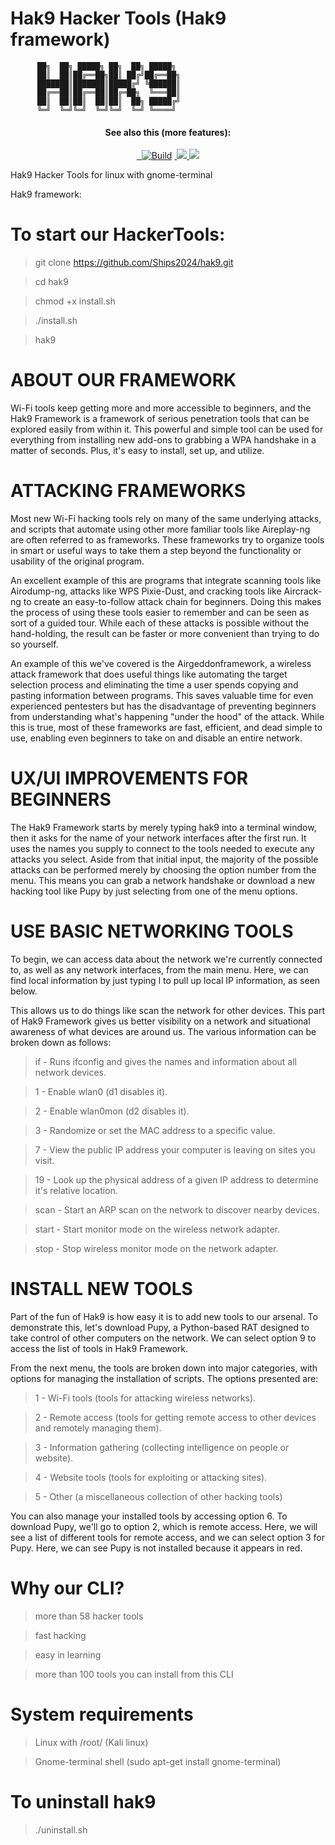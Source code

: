 # Hak9 Hacker Tools (Hak9 framework)

		  ██╗  ██╗ █████╗ ██╗  ██╗ █████╗ 
		  ██║  ██║██╔══██╗██║ ██╔╝██╔══██╗
		  ███████║███████║█████╔╝ ╚██████║
		  ██╔══██║██╔══██║██╔═██╗  ╚═══██║
		  ██║  ██║██║  ██║██║  ██╗ █████╔╝
		  ╚═╝  ╚═╝╚═╝  ╚═╝╚═╝  ╚═╝ ╚════╝ 

   <h4 align="center">See also this (more features):</h4>
<p align="center">
  <a href="https://github.com/Ships2024/hak9">
    <img src="">
  </a> 
  <a href="https://github.com/Ships2024/hak9/releases">
    <img src="">
  </a>
  </a>
  <a href="https://github.com/Ships2024/hak9"><img src="https://img.shields.io/badge/Supported%20OS-KaliLinux, ParrotSecurityOS-brightgreengreen.svg" alt="Build" data-canonical-src="https://img.shields.io/badge/Supported%20OS-Linux-brightgreengreen.svg" style="max-width:100%;"></a>
  </a>
  <a href="https://github.com/Ships2024/hak9/issues?q=is%3Aissue+is%3Aclosed">
      <img src="">
  </a>
  <a href="https://github.com/Ships2024/hak9">
      <img src="https://img.shields.io/badge/files-17-red.svg?maxAge=2592000">
  </a>
  <a href="https://github.com/Ships2024/hak9/wiki">
      <img src="https://img.shields.io/badge/ehtools%20-wiki-lightgrey.svg">
 </a>
</p>

Hak9 Hacker Tools for linux with gnome-terminal

Hak9 framework:

# To start our HackerTools: #

> git clone https://github.com/Ships2024/hak9.git

> cd hak9

> chmod +x install.sh

> ./install.sh 

> hak9


# ABOUT OUR FRAMEWORK #

Wi-Fi tools keep getting more and more accessible to beginners, and the Hak9 Framework is a framework of serious penetration tools that can be explored easily from within it. This powerful and simple tool can be used for everything from installing new add-ons to grabbing a WPA handshake in a matter of seconds. Plus, it's easy to install, set up, and utilize.

# ATTACKING FRAMEWORKS #

Most new Wi-Fi hacking tools rely on many of the same underlying attacks, and scripts that automate using other more familiar tools like Aireplay-ng are often referred to as frameworks. These frameworks try to organize tools in smart or useful ways to take them a step beyond the functionality or usability of the original program.

An excellent example of this are programs that integrate scanning tools like Airodump-ng, attacks like WPS Pixie-Dust, and cracking tools like Aircrack-ng to create an easy-to-follow attack chain for beginners. Doing this makes the process of using these tools easier to remember and can be seen as sort of a guided tour. While each of these attacks is possible without the hand-holding, the result can be faster or more convenient than trying to do so yourself.

An example of this we've covered is the Airgeddonframework, a wireless attack framework that does useful things like automating the target selection process and eliminating the time a user spends copying and pasting information between programs. This saves valuable time for even experienced pentesters but has the disadvantage of preventing beginners from understanding what's happening "under the hood" of the attack. While this is true, most of these frameworks are fast, efficient, and dead simple to use, enabling even beginners to take on and disable an entire network.

# UX/UI IMPROVEMENTS FOR BEGINNERS #

The Hak9 Framework starts by merely typing hak9 into a terminal window, then it asks for the name of your network interfaces after the first run. It uses the names you supply to connect to the tools needed to execute any attacks you select. Aside from that initial input, the majority of the possible attacks can be performed merely by choosing the option number from the menu. This means you can grab a network handshake or download a new hacking tool like Pupy by just selecting from one of the menu options.

# USE BASIC NETWORKING TOOLS #

To begin, we can access data about the network we're currently connected to, as well as any network interfaces, from the main menu. Here, we can find local information by just typing l to pull up local IP information, as seen below.

This allows us to do things like scan the network for other devices. This part of Hak9 Framework gives us better visibility on a network and situational awareness of what devices are around us. The various information can be broken down as follows:

> if - Runs ifconfig and gives the names and information about all network devices.

> 1 - Enable wlan0 (d1 disables it).

> 2 - Enable wlan0mon (d2 disables it).

> 3 - Randomize or set the MAC address to a specific value.

> 7 - View the public IP address your computer is leaving on sites you visit.

> 19 - Look up the physical address of a given IP address to determine it's relative location.

> scan - Start an ARP scan on the network to discover nearby devices.

> start - Start monitor mode on the wireless network adapter.

> stop - Stop wireless monitor mode on the network adapter.

# INSTALL NEW TOOLS #

Part of the fun of Hak9 is how easy it is to add new tools to our arsenal. To demonstrate this, let's download Pupy, a Python-based RAT designed to take control of other computers on the network. We can select option 9 to access the list of tools in Hak9 Framework.

From the next menu, the tools are broken down into major categories, with options for managing the installation of scripts. The options presented are:

> 1 - Wi-Fi tools (tools for attacking wireless networks).

> 2 - Remote access (tools for getting remote access to other devices and remotely managing them).

> 3 - Information gathering (collecting intelligence on people or website).

> 4 - Website tools (tools for exploiting or attacking sites).

> 5 - Other (a miscellaneous collection of other hacking tools)

You can also manage your installed tools by accessing option 6. To download Pupy, we'll go to option 2, which is remote access. Here, we will see a list of different tools for remote access, and we can select option 3 for Pupy. Here, we can see Pupy is not installed because it appears in red.

# Why our CLI? #

> more than 58 hacker tools

> fast hacking

> easy in learning

> more than 100 tools you can install from this CLI



# System requirements #

> Linux with /root/ (Kali linux)

> Gnome-terminal shell (sudo apt-get install gnome-terminal)

# To uninstall hak9 #

> ./uninstall.sh

